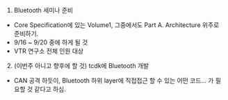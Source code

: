 1. Bluetooth 세미나 준비
- Core Specification에 있는 Volume1, 그중에서도 Part A. Architecture 위주로 준비하기.
- 9/16 ~ 9/20 중에 하게 될 것
- VTR 연구소 전체 인원 대상

2. (이번주 아니고 향후에 할 것) tcdk에 Bluetooth 개발
- CAN 공격 하듯이, Bluetooth 하위 layer에 직접접근 할 수 있는 어떤 코드... 가 필요할 것 같다고 하심.
